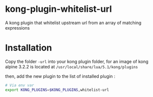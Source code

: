 # kong-plugin-whitelist-url
A kong plugin that whitelist upstream url from an array of matching expressions


# Installation

Copy the folder `-url` into your kong plugin folder, for an image of kong alpine 3.2.2 is located at ``/usr/local/share/lua/5.1/kong/plugins``

then, add the new plugin to the list of installed plugin :

```bash
# Via env var
export KONG_PLUGINS=$KONG_PLUGINS,whitelist-url
```